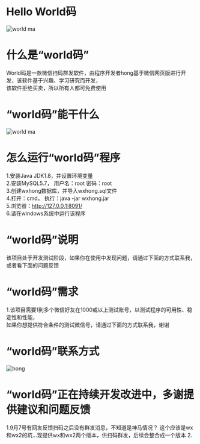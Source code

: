 # Hello World码

![world ma](https://github.com/shuicheng/worldma/raw/master/img/5.PNG)  


# 什么是“world码”
World码是一款微信扫码群发软件，由程序开发者hong基于微信网页版进行开发，该软件基于兴趣、学习研究而开发，<br />
该软件拒绝买卖，所以所有人都可免费使用


# “world码”能干什么

![world ma](https://github.com/shuicheng/worldma/raw/master/img/6.PNG)  


# 怎么运行“world码”程序

1.安装Java JDK1.8，并设置环境变量<br />
2.安装MySQL5.7， 用户名：root  密码：root<br />
3.创建wxhong数据库，并导入wxhong.sql文件<br />
4.打开：cmd， 执行：java -jar wxhong.jar<br />
5.浏览器：http://127.0.0.1:8091/<br />
6.请在windows系统中运行该程序

# “world码”说明

该项目处于开发测试阶段，如果你在使用中发现问题，请通过下面的方式联系我，或者看下面的问题反馈

# “world码”需求

1.该项目需要1到多个微信好友在1000或以上测试账号，以测试程序的可用性、稳定性和性能，<br />
如果你想提供符合条件的测试微信号，请通过下面的方式联系我，谢谢


# “world码”联系方式

![hong](https://github.com/shuicheng/worldma/raw/master/img/worldma.jpg)  

# “world码”正在持续开发改进中，多谢提供建议和问题反馈

1.9月7号有网友反馈扫码之后没有群发消息，不知道是神马情况？
这个应该是wx和wx2的坑...现提供wx和wx2两个版本，供扫码群发，后续会整合成一个版本
2.
